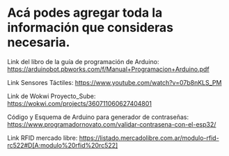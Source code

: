 # Acá podes agregar toda la información que consideras necesaria.


Link del libro de la guía de programación de Arduino: https://arduinobot.pbworks.com/f/Manual+Programacion+Arduino.pdf


Link Sensores Táctiles: https://www.youtube.com/watch?v=07b8nKLS_PM

Link de Wokwi Proyecto_Sube: https://wokwi.com/projects/360711060627404801


Código y Esquema de Arduino para generador de contraseñas: https://www.programadornovato.com/validar-contrasena-con-el-esp32/

Link RFID mercado libre: https://listado.mercadolibre.com.ar/modulo-rfid-rc522#D[A:modulo%20rfid%20rc522]


